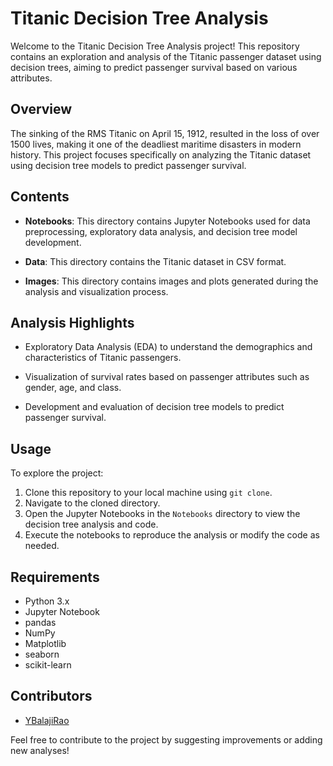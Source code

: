 # Titanic Decision Tree Analysis

Welcome to the Titanic Decision Tree Analysis project! This repository contains an exploration and analysis of the Titanic passenger dataset using decision trees, aiming to predict passenger survival based on various attributes.

## Overview

The sinking of the RMS Titanic on April 15, 1912, resulted in the loss of over 1500 lives, making it one of the deadliest maritime disasters in modern history. This project focuses specifically on analyzing the Titanic dataset using decision tree models to predict passenger survival.

## Contents

- **Notebooks**: This directory contains Jupyter Notebooks used for data preprocessing, exploratory data analysis, and decision tree model development.

- **Data**: This directory contains the Titanic dataset in CSV format.

- **Images**: This directory contains images and plots generated during the analysis and visualization process.

## Analysis Highlights

- Exploratory Data Analysis (EDA) to understand the demographics and characteristics of Titanic passengers.
  
- Visualization of survival rates based on passenger attributes such as gender, age, and class.

- Development and evaluation of decision tree models to predict passenger survival.

## Usage

To explore the project:

1. Clone this repository to your local machine using `git clone`.
2. Navigate to the cloned directory.
3. Open the Jupyter Notebooks in the `Notebooks` directory to view the decision tree analysis and code.
4. Execute the notebooks to reproduce the analysis or modify the code as needed.

## Requirements

- Python 3.x
- Jupyter Notebook
- pandas
- NumPy
- Matplotlib
- seaborn
- scikit-learn

## Contributors

- [YBalajiRao](https://github.com/YBalajiRao)

Feel free to contribute to the project by suggesting improvements or adding new analyses!

